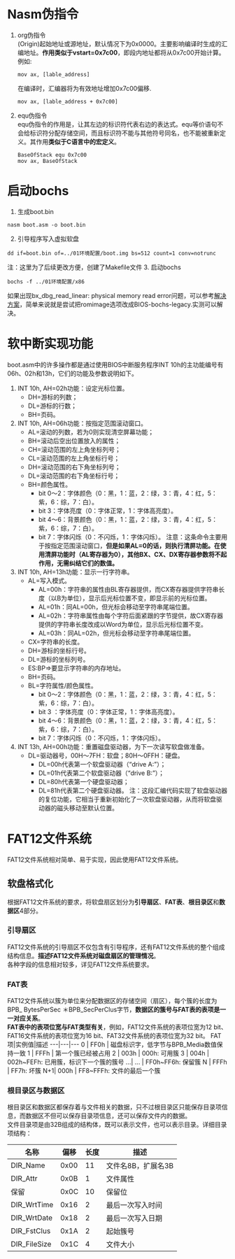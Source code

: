 # Nasm伪指令
1. org伪指令  
(Origin)起始地址或源地址，默认情况下为0x0000。主要影响编译时生成的汇编地址。**作用类似于vstart=0x7c00**，即段内地址都将从0x7c00开始计算。  
例如:
    ```
    mov ax, [lable_address]
    ```
    在编译时，汇编器将为有效地址增加0x7c00偏移.
    ```
    mov ax, [lable_address + 0x7c00]
    ```
2. equ伪指令  
equ伪指令的作用是，让其左边的标识符代表右边的表达式。equ等价语句不会给标识符分配存储空间，而且标识符不能与其他符号同名，也不能被重新定义。其作用**类似于C语言中的宏定义**。
    ```
    BaseOfStack equ 0x7c00
    mov ax, BaseOfStack
    ```

# 启动bochs
1. 生成boot.bin
```
nasm boot.asm -o boot.bin
```
2. 引导程序写入虚拟软盘
```
dd if=boot.bin of=../01环境配置/boot.img bs=512 count=1 conv=notrunc
```
注：这里为了后续更改方便，创建了Makefile文件
3. 启动bochs
```
bochs -f ../01环境配置/x86
```
如果出现bx_dbg_read_linear: physical memory read error问题，可以参考[解决方案](https://zhuanlan.zhihu.com/p/130182885)，简单来说就是尝试把romimage选项改成BIOS-bochs-legacy.实测可以解决。

# 软中断实现功能
boot.asm中的许多操作都是通过使用BIOS中断服务程序INT 10h的主功能编号有06h、02h和13h，它们的功能及参数说明如下。  
1. INT 10h, AH=02h功能：设定光标位置。  
    - DH=游标的列数；  
    - DL=游标的行数；  
    - BH=页码。
2. INT 10h, AH=06h功能：按指定范围滚动窗口。
    - AL=滚动的列数，若为0则实现清空屏幕功能；
    - BH=滚动后空出位置放入的属性；
    - CH=滚动范围的左上角坐标列号；
    - CL=滚动范围的左上角坐标行号；
    - DH=滚动范围的右下角坐标列号；
    - DL=滚动范围的右下角坐标行号；
    - BH=颜色属性。
        - bit 0～2：字体颜色（0：黑，1：蓝，2：绿，3：青，4：红，5：紫，6：综，7：白）。
        - bit 3：字体亮度（0：字体正常，1：字体高亮度）。
        - bit 4～6：背景颜色（0：黑，1：蓝，2：绿，3：青，4：红，5：紫，6：综，7：白）。
        - bit 7：字体闪烁（0：不闪烁，1：字体闪烁）。
注意：这条命令主要用于按指定范围滚动窗口，**但是如果AL=0的话，则执行清屏功能。在使用清屏功能时（AL寄存器为0），其他BX、CX、DX寄存器参数将不起作用，无需纠结它们的数值。**
3. INT 10h, AH=13h功能：显示一行字符串。
    - AL=写入模式。
        - AL=00h：字符串的属性由BL寄存器提供，而CX寄存器提供字符串长度（以B为单位），显示后光标位置不变，即显示前的光标位置。
        - AL=01h：同AL=00h，但光标会移动至字符串尾端位置。
        - AL=02h：字符串属性由每个字符后面紧跟的字节提供，故CX寄存器提供的字符串长度改成以Word为单位，显示后光标位置不变。
        - AL=03h：同AL=02h，但光标会移动至字符串尾端位置。
    - CX=字符串的长度。
    - DH=游标的坐标行号。
    - DL=游标的坐标列号。
    - ES:BP=>要显示字符串的内存地址。
    - BH=页码。
    - BL=字符属性/颜色属性。
        - bit 0～2：字体颜色（0：黑，1：蓝，2：绿，3：青，4：红，5：紫，6：综，7：白）。
        - bit 3 ：字体亮度（0：字体正常，1：字体高亮度）。
        - bit 4～6：背景颜色（0：黑，1：蓝，2：绿，3：青，4：红，5：紫，6：综，7：白）。
        - bit 7：字体闪烁（0：不闪烁，1：字体闪烁）。
4. INT 13h, AH=00h功能：重置磁盘驱动器，为下一次读写软盘做准备。
    - DL=驱动器号，00H～7FH：软盘；80H～0FFH：硬盘。
        - DL=00h代表第一个软盘驱动器（“drive A:”）；
        - DL=01h代表第二个软盘驱动器（“drive B:”）；
        - DL=80h代表第一个硬盘驱动器；
        - DL=81h代表第二个硬盘驱动器。
注：这段汇编代码实现了软盘驱动器的复位功能，它相当于重新初始化了一次软盘驱动器，从而将软盘驱动器的磁头移动至默认位置。

# FAT12文件系统
FAT12文件系统相对简单、易于实现，因此使用FAT12文件系统。
## 软盘格式化
根据FAT12文件系统的要求，将软盘扇区划分为**引导扇区**、**FAT表**、**根目录区**和**数据区**4部分。
### 引导扇区
FAT12文件系统的引导扇区不仅包含有引导程序，还有FAT12文件系统的整个组成结构信息。**描述FAT12文件系统对磁盘扇区的管理情况**。  
各种字段的信息相对较多，详见FAT12文件系统要求。
### FAT表
FAT12文件系统以簇为单位来分配数据区的存储空间（扇区），每个簇的长度为BPB_ BytesPerSec ＊BPB_SecPerClus字节，**数据区的簇号与FAT表的表项是一一对应关系**。  
**FAT表中的表项位宽与FAT类型有关**，例如，FAT12文件系统的表项位宽为12 bit、FAT16文件系统的表项位宽为16 bit、FAT32文件系统的表项位宽为32 bit。
FAT项|实例值|描述
---|---|---
0  | FF0h | 磁盘标识字，低字节与BPB_Media数值保持一致
1  | FFFh | 第一个簇已经被占用
2  | 003h | 000h: 可用簇
3  | 004h | 002h~FEFh: 已用簇，标识下一个簇的簇号
...| ...  | FF0h~FF6h: 保留簇
N  | FFFh | FF7h: 坏簇
N+1| 000h | FF8~FFFh: 文件的最后一个簇

### 根目录区与数据区
根目录区和数据区都保存着与文件相关的数据，只不过根目录区只能保存目录项信息，而数据区不但可以保存目录项信息，还可以保存文件内的数据。  
文件目录项是由32B组成的结构体，既可以表示文件，也可以表示目录。详细目录项结构：

 名称 | 偏移 | 长度 | 描述
 --- | --- | --- | ---
 DIR_Name| 0x00 | 11 | 文件名8B，扩展名3B
 DIR_Attr| 0x0B | 1  | 文件属性
 保留    | 0x0C  | 10 |保留位
 DIR_WrtTime| 0x16 | 2 | 最后一次写入时间
 DIR_WrtDate| 0x18 | 2 | 最后一次写入日期
 DIR_FstClus| 0x1A | 2 | 起始簇号
 DIR_FileSize| 0x1C| 4 | 文件大小
